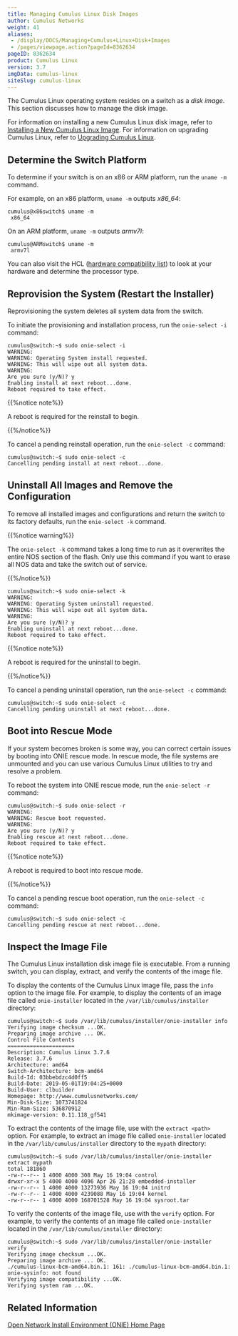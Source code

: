 ```yaml
---
title: Managing Cumulus Linux Disk Images
author: Cumulus Networks
weight: 41
aliases:
 - /display/DOCS/Managing+Cumulus+Linux+Disk+Images
 - /pages/viewpage.action?pageId=8362634
pageID: 8362634
product: Cumulus Linux
version: 3.7
imgData: cumulus-linux
siteSlug: cumulus-linux
---
```

The Cumulus Linux operating system resides on a switch as a *disk
image*. This section discusses how to manage the disk image.

For information on installing a new Cumulus Linux disk image, refer to
[Installing a New Cumulus Linux Image](/cumulus-linux/Installation-Management/Installing-a-New-Cumulus-Linux-Image).
For information on upgrading Cumulus Linux, refer to
[Upgrading Cumulus Linux](/cumulus-linux/Installation-Management/Upgrading-Cumulus-Linux).

## Determine the Switch Platform

To determine if your switch is on an x86 or ARM platform, run the `uname
-m` command.

For example, on an x86 platform, `uname -m` outputs *x86\_64*:

    cumulus@x86switch$ uname -m
     x86_64

On an ARM platform, `uname -m` outputs *armv7l*:

    cumulus@ARMswitch$ uname -m
     armv7l

You can also visit the HCL
([hardware compatibility list](http://cumulusnetworks.com/support/linux-hardware-compatibility-list/))
to look at your hardware and determine the processor type.

## Reprovision the System (Restart the Installer)

Reprovisioning the system deletes all system data from the switch.

To initiate the provisioning and installation process, run the
`onie-select -i` command:

    cumulus@switch:~$ sudo onie-select -i
    WARNING:
    WARNING: Operating System install requested.
    WARNING: This will wipe out all system data.
    WARNING:
    Are you sure (y/N)? y
    Enabling install at next reboot...done.
    Reboot required to take effect.

{{%notice note%}}

A reboot is required for the reinstall to begin.

{{%/notice%}}

To cancel a pending reinstall operation, run the `onie-select -c`
command:

    cumulus@switch:~$ sudo onie-select -c
    Cancelling pending install at next reboot...done.

## Uninstall All Images and Remove the Configuration

To remove all installed images and configurations and return the switch
to its factory defaults, run the `onie-select -k` command.

{{%notice warning%}}

The `onie-select -k` command takes a long time to run as it overwrites the entire NOS section of the flash. Only use this command if you want to erase all NOS data and take the switch out of service.

{{%/notice%}}

    cumulus@switch:~$ sudo onie-select -k
    WARNING:
    WARNING: Operating System uninstall requested.
    WARNING: This will wipe out all system data.
    WARNING:
    Are you sure (y/N)? y
    Enabling uninstall at next reboot...done.
    Reboot required to take effect.

{{%notice note%}}

A reboot is required for the uninstall to begin.

{{%/notice%}}

To cancel a pending uninstall operation, run the `onie-select -c`
command:

    cumulus@switch:~$ sudo onie-select -c
    Cancelling pending uninstall at next reboot...done.

## Boot into Rescue Mode

If your system becomes broken is some way, you can correct certain
issues by booting into ONIE rescue mode. In rescue mode, the file
systems are unmounted and you can use various Cumulus Linux utilities to
try and resolve a problem.

To reboot the system into ONIE rescue mode, run the `onie-select -r`
command:

    cumulus@switch:~$ sudo onie-select -r
    WARNING:
    WARNING: Rescue boot requested.
    WARNING:
    Are you sure (y/N)? y
    Enabling rescue at next reboot...done.
    Reboot required to take effect.

{{%notice note%}}

A reboot is required to boot into rescue mode.

{{%/notice%}}

To cancel a pending rescue boot operation, run the `onie-select -c`
command:

    cumulus@switch:~$ sudo onie-select -c
    Cancelling pending rescue at next reboot...done.

## Inspect the Image File

The Cumulus Linux installation disk image file is executable. From a
running switch, you can display, extract,
and verify the contents of the image file.

To display the contents of the Cumulus Linux image file, pass the `info` option to the image file. For example, to display the contents of an image file called `onie-installer` located in the `/var/lib/cumulus/installer` directory:

    cumulus@switch:~$ sudo /var/lib/cumulus/installer/onie-installer info
    Verifying image checksum ...OK.
    Preparing image archive ... OK.
    Control File Contents
    =====================
    Description: Cumulus Linux 3.7.6
    Release: 3.7.6
    Architecture: amd64
    Switch-Architecture: bcm-amd64
    Build-Id: 03bbebdzc4d0ff5
    Build-Date: 2019-05-01T19:04:25+0000
    Build-User: clbuilder
    Homepage: http://www.cumulusnetworks.com/
    Min-Disk-Size: 1073741824
    Min-Ram-Size: 536870912
    mkimage-version: 0.11.118_gf541

To extract the contents of the image file, use with the `extract <path>`
option. For example, to extract an image file called `onie-installer`
located in the `/var/lib/cumulus/installer` directory to the `mypath`
directory:

    cumulus@switch:~$ sudo /var/lib/cumulus/installer/onie-installer extract mypath
    total 181860
    -rw-r--r-- 1 4000 4000 308 May 16 19:04 control
    drwxr-xr-x 5 4000 4000 4096 Apr 26 21:28 embedded-installer
    -rw-r--r-- 1 4000 4000 13273936 May 16 19:04 initrd
    -rw-r--r-- 1 4000 4000 4239088 May 16 19:04 kernel
    -rw-r--r-- 1 4000 4000 168701528 May 16 19:04 sysroot.tar

To verify the contents of the image file, use with the `verify` option.
For example, to verify the contents of an image file called
`onie-installer` located in the `/var/lib/cumulus/installer` directory:

    cumulus@switch:~$ sudo /var/lib/cumulus/installer/onie-installer verify
    Verifying image checksum ...OK.
    Preparing image archive ... OK.
    ./cumulus-linux-bcm-amd64.bin.1: 161: ./cumulus-linux-bcm-amd64.bin.1: onie-sysinfo: not found
    Verifying image compatibility ...OK.
    Verifying system ram ...OK.

## Related Information

[Open Network Install Environment (ONIE) Home
Page](http://opencomputeproject.github.io/onie/)
